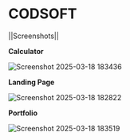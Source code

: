 # CODSOFT
||Screenshots||

**Calculator**

![Screenshot 2025-03-18 183436](https://github.com/user-attachments/assets/23177c4f-9e85-4ec3-bfde-48bc38014e5c)

**Landing Page**

![Screenshot 2025-03-18 182822](https://github.com/user-attachments/assets/ec4b1c7e-5d23-47de-beed-44da1e402606)

**Portfolio**

![Screenshot 2025-03-18 183519](https://github.com/user-attachments/assets/6b3f6dc6-3cd6-4fd5-bedc-1475e8808dc4)
